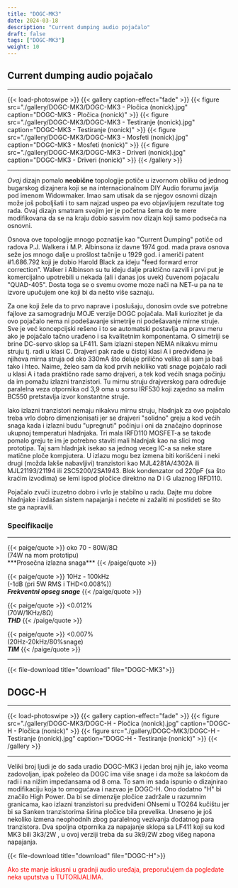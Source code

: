 ```yaml
---
title: "DOGC-MK3"
date: 2024-03-18
description: "Current dumping audio pojačalo"
draft: false
tags: ["DOGC-MK3"]
weight: 10
---
```

## Current dumping audio pojačalo
<hr>
{{< load-photoswipe >}}
{{< gallery caption-effect="fade" >}}
  {{< figure src="./gallery/DOGC-MK3/DOGC-MK3 - Pločica (nonick).jpg" caption="DOGC-MK3 - Pločica (nonick)" >}}
  {{< figure src="./gallery/DOGC-MK3/DOGC-MK3 - Testiranje (nonick).jpg" caption="DOGC-MK3 - Testiranje (nonick)" >}}
  {{< figure src="./gallery/DOGC-MK3/DOGC-MK3 - Mosfeti (nonick).jpg" caption="DOGC-MK3 - Mosfeti (nonick)" >}}
  {{< figure src="./gallery/DOGC-MK3/DOGC-MK3 - Driveri (nonick).jpg" caption="DOGC-MK3 - Driveri (nonick)" >}}
{{< /gallery >}}
<hr>

*Ovaj* dizajn pomalo **neobične** topologije potiče u izvornom obliku od jednog bugarskog dizajnera koji se na internacionalnom DIY Audio forumu javlja pod imenom Widowmaker. Imao sam utisak da se njegov osnovni dizajn može još poboljšati i to sam najzad uspeo pa evo objavljujem rezultate tog rada. Ovaj dizajn smatram svojim jer je početna šema do te mere modifikovana da se na kraju dobio sasvim nov dizajn koji samo podseća na osnovni.

Osnova ove topologije mnogo poznatije kao "Current Dumping" potiče od radova P.J. Walkera i M.P. Albinsona iz davne 1974 god. mada prava osnova seže jos mnogo dalje u prošlost tačnije u 1929 god. i američi patent #1.686.792 koji je dobio Harold Black za ideju "feed forward error correction". Walker i Albinson su tu ideju dalje praktično razvili i prvi put je komercijalno upotrebili u nekada (ali i danas jos uvek) čuvenom pojacalu "QUAD-405". Dosta toga se o svemu ovome moze nači na NET-u pa na te izvore upučujem one koji bi da nešto više saznaju.

Za one koji žele da to prvo naprave i poslušaju, donosim ovde sve potrebne fajlove za samogradnju MOJE verzije DOGC pojačala. Mali kuriozitet je da ovo pojačalo nema ni podešavanje simetrije ni podešavanje mirne struje. Sve je već koncepcijski rešeno i to se automatski postavlja na pravu meru ako je pojačalo tačno urađeno i sa kvalitetnim komponentama. O simetriji se brine DC-servo sklop sa LF411. Sam izlazni stepen NEMA nikakvu mirnu struju tj. radi u klasi C. Drajveri pak rade u čistoj klasi A i predviđena je njihova mirna struja od oko 330mA što deluje prilično veliko ali sam ja baš tako i hteo. Naime, želeo sam da kod prvih nekiliko vati snage pojačalo radi u klasi A i tada praktično rade samo drajveri, a tek kod većih snaga počinju da im pomažu izlazni tranzistori. Tu mirnu struju drajverskog para određuje paralelna veza otpornika od 3,9 oma u sorsu IRF530 koji zajedno sa malim BC550 pretstavlja izvor konstantne struje.

Iako izlazni tranzistori nemaju nikakvu mirnu struju, hladnjak za ovo pojačalo treba vrlo dobro dimenzionisati jer se drajveri "solidno" greju a kod većih snaga kada i izlazni budu "upregnuti" počinju i oni da značajno doprinose ukupnoj temperaturi hladnjaka. Tri mala IRFD110 MOSFET-a se takođe pomalo greju te im je potrebno staviti mali hladnjak kao na slici mog prototipa. Taj sam hladnjak isekao sa jednog veceg IC-a sa neke stare matične ploče kompjutera. U izlazu mogu bez izmena biti korišćeni i neki drugi (možda lakše nabavljivi) tranzistori kao MJL4281A/4302A ili MJL21193/21194 ili 2SC5200/2SA1943. Blok kondenzator od 220pF (sa što kraćim izvodima) se lemi ispod pločice direktno na D i G ulaznog IRFD110.

Pojačalo zvuči izuzetno dobro i vrlo je stabilno u radu. Dajte mu dobre hladnjake i izdašan sistem napajanja i nećete ni zažaliti ni postideti se što ste ga napravili.

### Specifikacije
<hr>
{{< paige/quote >}}
oko 70 - 80W/8Ω<br>(74W na mom prototipu)<br>***Prosečna izlazna snaga***
{{< /paige/quote >}}

{{< paige/quote >}}
10Hz - 100kHz<br>(-1dB (pri 5W RMS i THD<0.008%))<br>***Frekventni opseg snage***
{{< /paige/quote >}}

{{< paige/quote >}}
<0.012%<br>(70W/1KHz/8Ω)<br>***THD***
{{< /paige/quote >}}

{{< paige/quote >}}
<0.007%<br>(20Hz-20kHz/80%snage)<br>***TIM***
{{< /paige/quote >}}
<hr>

{{< file-download title="download" file="DOGC-MK3">}}

## DOGC-H

<hr>
{{< load-photoswipe >}}
{{< gallery caption-effect="fade" >}}
  {{< figure src="./gallery/DOGC-MK3/DOGC-H - Pločica (nonick).jpg" caption="DOGC-H - Pločica (nonick)" >}}
  {{< figure src="./gallery/DOGC-MK3/DOGC-H - Testiranje (nonick).jpg" caption="DOGC-H - Testiranje (nonick)" >}}
{{< /gallery >}}
<hr>

Veliki broj ljudi je do sada uradio DOGC-MK3 i jedan broj njih je, iako veoma zadovoljan, ipak poželeo da DOGC ima više snage i da može sa lakoćom da radi i na nižim impedansama od 8 oma. To sam im sada ispunio o dizajnirao modifikaciju koja to omogućava i nazvao je DOGC-H. Ono dodatno "H" bi značilo High Power. Da bi se dimenzije pločice zadržale u razumnim granicama, kao izlazni tranzistori su predviđeni ONsemi u TO264 kučištu jer bi sa Sanken tranzistorima širina pločice bila prevelika. Uneseno je još nekoliko izmena neophodnih zbog paralelnog vezivanja dodatnog para tranzistora. Dva spoljna otpornika za napajanje sklopa sa LF411 koji su kod MK3 bili 3k3/2W , u ovoj verziji treba da su 3k9/2W zbog višeg napona napajanja.

{{< file-download title="download" file="DOGC-H">}}

<p style="color: red;" class="text-center">Ako ste manje iskusni u gradnji audio uređaja, preporučujem da pogledate neka uputstva u TUTORIJALIMA.</p>

